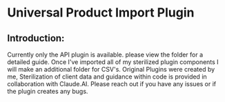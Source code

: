 # Universal Product Import Plugin

## Introduction:

Currently only the API plugin is available. please view the folder for a detailed guide. Once I've imported all of my sterilized plugin components I will make an additional folder for CSV's. Original Plugins were created by me, Sterilization of client data and guidance within code is provided in collaboration with Claude.AI. Please reach out if you have any issues or if the plugin creates any bugs.

